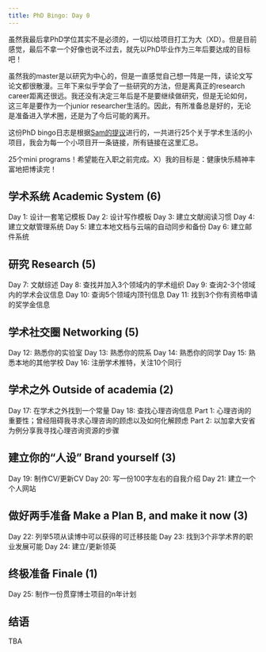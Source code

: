 ```yaml
---
title: PhD Bingo: Day 0
---
```

虽然我最后拿PhD学位其实不是必须的，一切以给项目打工为大（XD）。但是目前感觉，最后不拿一个好像也说不过去，就先以PhD毕业作为三年后要达成的目标吧！

虽然我的master是以研究为中心的，但是一直感觉自己想一阵是一阵，读论文写论文都很散漫。三年下来似乎学会了一些研究的方法，但是离真正的research career距离还很远。我还没有决定三年后是不是要继续做研究，但是无论如何，这三年是要作为一个junior researcher生活的。因此，有所准备总是好的，无论是准备进入学术圈，还是为了今后可能的离开。

这份PhD bingo日志是根据[Sam的提议](https://samsmerrygoround.github.io/2021/05/16/pre-phd-bingo-game-chi.html)进行的，一共进行25个关于学术生活的小项目，我会为每一个小项目开一条链接，所有链接在这里汇总。

25个mini programs！希望能在入职之前完成。X）我的目标是：健康快乐精神丰富地把博读完！

## 学术系统 Academic System (6)
Day 1: 设计一套笔记模板
Day 2: 设计写作模板
Day 3: 建立文献阅读习惯
Day 4: 建立文献管理系统
Day 5: 建立本地文档与云端的自动同步和备份
Day 6: 建立邮件系统

## 研究 Research (5)
Day 7: 文献综述
Day 8: 查找并加入3个领域内的学术组织
Day 9: 查询2-3个领域内的学术会议信息
Day 10: 查询5个领域内顶刊信息
Day 11: 找到3个你有资格申请的奖学金信息

## 学术社交圈 Networking (5)
Day 12: 熟悉你的实验室
Day 13: 熟悉你的院系
Day 14: 熟悉你的同学
Day 15: 熟悉本地的其他学校
Day 16: 注册学术推特，关注10个同行

## 学术之外 Outside of academia (2)
Day 17: 在学术之外找到一个常量
Day 18: 查找心理咨询信息
Part 1: 心理咨询的重要性；曾经阻碍我寻求心理咨询的顾虑以及如何化解顾虑
Part 2: 以加拿大安省为例分享我寻找心理咨询资源的步骤

## 建立你的“人设” Brand yourself (3)
Day 19: 制作CV/更新CV
Day 20: 写一份100字左右的自我介绍
Day 21: 建立一个个人网站

## 做好两手准备 Make a Plan B, and make it now (3)
Day 22: 列举5项从读博中可以获得的可迁移技能
Day 23: 找到3个非学术界的职业发展可能
Day 24: 建立/更新领英

## 终极准备 Finale (1)
Day 25: 制作一份贯穿博士项目的n年计划

## 结语
TBA